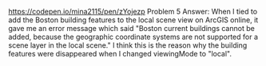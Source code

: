 https://codepen.io/mina2115/pen/zYojezp
Problem 5 Answer: When I tied to add the Boston building features to the local scene view on ArcGIS online, it gave me an error message which said "Boston current buildings cannot be added, because the geographic coordinate systems are not supported for a scene layer in the local scene."   I think this is the reason why the building features were disappeared when I changed viewingMode to "local".
